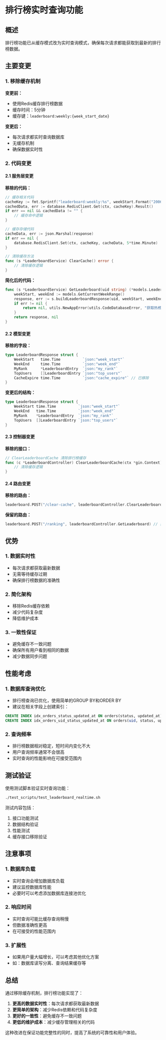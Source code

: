 # 排行榜实时查询功能

## 概述

排行榜功能已从缓存模式改为实时查询模式，确保每次请求都能获取到最新的排行榜数据。

## 主要变更

### 1. 移除缓存机制

**变更前：**
- 使用Redis缓存排行榜数据
- 缓存时间：5分钟
- 缓存键：`leaderboard:weekly:{week_start_date}`

**变更后：**
- 每次请求都实时查询数据库
- 无缓存机制
- 确保数据实时性

### 2. 代码变更

#### 2.1 服务层变更

**移除的代码：**
```go
// 缓存相关代码
cacheKey := fmt.Sprintf("leaderboard:weekly:%s", weekStart.Format("2006-01-02"))
cachedData, err := database.RedisClient.Get(ctx, cacheKey).Result()
if err == nil && cachedData != "" {
    // 缓存命中逻辑
}

// 缓存存储代码
cacheData, err := json.Marshal(response)
if err == nil {
    database.RedisClient.Set(ctx, cacheKey, cacheData, 5*time.Minute)
}

// 清除缓存方法
func (s *LeaderboardService) ClearCache() error {
    // 清除缓存逻辑
}
```

**简化后的代码：**
```go
func (s *LeaderboardService) GetLeaderboard(uid string) (*models.LeaderboardResponse, error) {
    weekStart, weekEnd := models.GetCurrentWeekRange()
    response, err := s.buildLeaderboardResponse(uid, weekStart, weekEnd)
    if err != nil {
        return nil, utils.NewAppError(utils.CodeDatabaseError, "获取热榜数据失败")
    }
    return response, nil
}
```

#### 2.2 模型变更

**移除的字段：**
```go
type LeaderboardResponse struct {
    WeekStart   time.Time          `json:"week_start"`
    WeekEnd     time.Time          `json:"week_end"`
    MyRank      *LeaderboardEntry  `json:"my_rank"`
    TopUsers    []LeaderboardEntry `json:"top_users"`
    CacheExpire time.Time          `json:"cache_expire"` // 已移除
}
```

**变更后的结构：**
```go
type LeaderboardResponse struct {
    WeekStart time.Time          `json:"week_start"`
    WeekEnd   time.Time          `json:"week_end"`
    MyRank    *LeaderboardEntry  `json:"my_rank"`
    TopUsers  []LeaderboardEntry `json:"top_users"`
}
```

#### 2.3 控制器变更

**移除的接口：**
```go
// ClearLeaderboardCache 清除排行榜缓存
func (c *LeaderboardController) ClearLeaderboardCache(ctx *gin.Context) {
    // 清除缓存逻辑
}
```

#### 2.4 路由变更

**移除的路由：**
```go
leaderboard.POST("/clear-cache", leaderboardController.ClearLeaderboardCache) // 已移除
```

**保留的路由：**
```go
leaderboard.POST("/ranking", leaderboardController.GetLeaderboard) // 获取任务热榜
```

## 优势

### 1. 数据实时性
- 每次请求都获取最新数据
- 无需等待缓存过期
- 确保排行榜数据的准确性

### 2. 简化架构
- 移除Redis缓存依赖
- 减少代码复杂度
- 降低维护成本

### 3. 一致性保证
- 避免缓存不一致问题
- 确保所有用户看到相同的数据
- 减少数据同步问题

## 性能考虑

### 1. 数据库查询优化
- 排行榜查询已优化，使用简单的GROUP BY和ORDER BY
- 建议在相关字段上创建索引：
```sql
CREATE INDEX idx_orders_status_updated_at ON orders(status, updated_at);
CREATE INDEX idx_orders_uid_status_updated_at ON orders(uid, status, updated_at);
```

### 2. 查询频率
- 排行榜数据相对稳定，短时间内变化不大
- 用户查询频率通常不会很高
- 实时查询的性能影响在可接受范围内

## 测试验证

使用测试脚本验证实时查询功能：

```bash
./test_scripts/test_leaderboard_realtime.sh
```

测试内容包括：
1. 接口功能测试
2. 数据结构验证
3. 性能测试
4. 缓存接口移除验证

## 注意事项

### 1. 数据库负载
- 实时查询会增加数据库负载
- 建议监控数据库性能
- 必要时可以考虑添加数据库连接池优化

### 2. 响应时间
- 实时查询可能比缓存查询稍慢
- 但数据准确性更高
- 在可接受的性能范围内

### 3. 扩展性
- 如果用户量大幅增长，可以考虑其他优化方案
- 如：数据库读写分离、查询结果缓存等

## 总结

通过移除缓存机制，排行榜功能实现了：

1. **更高的数据实时性**：每次请求都获取最新数据
2. **更简单的架构**：减少Redis依赖和代码复杂度
3. **更好的一致性**：避免缓存不一致问题
4. **更低的维护成本**：减少缓存管理相关的代码

这种改进在保证功能完整性的同时，提高了系统的可靠性和用户体验。 